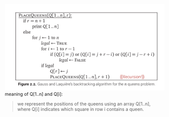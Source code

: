 ![n-queens](res/n-queens.png)
meaning of Q[1..n] and Q[i]:
>we represent the positions of the queens using an array Q[1..n], where Q[i] indicates which square in row i contains a queen.

